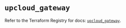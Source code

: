 # `upcloud_gateway`

Refer to the Terraform Registry for docs: [`upcloud_gateway`](https://registry.terraform.io/providers/upcloudltd/upcloud/5.0.1/docs/resources/gateway).
